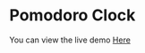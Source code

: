 # Pomodoro Clock
You can view the live demo <a href="https://jackma1206.github.io/pomodoro-clock/">Here</a>
